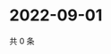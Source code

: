 # 2022-09-01

共 0 条

<!-- BEGIN WEIBO -->
<!-- 最后更新时间 Thu Sep 01 2022 03:13:35 GMT+0800 (China Standard Time) -->

<!-- END WEIBO -->
